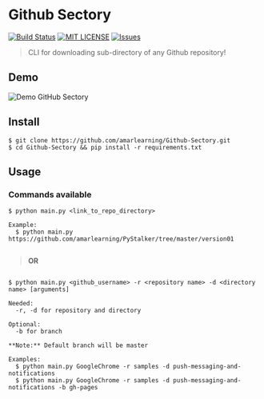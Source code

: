 # Github Sectory

[![Build Status](https://travis-ci.org/amarlearning/Github-Sectory.svg?branch=master)](https://travis-ci.org/amarlearning/Github-Sectory/)
[![MIT LICENSE](https://img.shields.io/pypi/l/pyzipcode-cli.svg)](http://amarlearning.mit-license.org/)
[![Issues](https://camo.githubusercontent.com/926d8ca67df15de5bd1abac234c0603d94f66c00/68747470733a2f2f696d672e736869656c64732e696f2f62616467652f636f6e747269627574696f6e732d77656c636f6d652d627269676874677265656e2e7376673f7374796c653d666c6174)](https://github.com/amarlearning/Github-Sectory/issues)

> CLI for downloading sub-directory of any Github repository!

## Demo
![Demo GitHub Sectory](https://raw.githubusercontent.com/amarlearning/Github-Sectory/master/extras/sreencast.gif)

## Install
```
$ git clone https://github.com/amarlearning/Github-Sectory.git
$ cd Github-Sectory && pip install -r requirements.txt
```
## Usage

### Commands available
```
$ python main.py <link_to_repo_directory>

Example:
  $ python main.py https://github.com/amarlearning/PyStalker/tree/master/version01


```

> **OR**

```

$ python main.py <github_username> -r <repository name> -d <directory name> [arguments]

Needed:
  -r, -d for repository and directory

Optional:
  -b for branch 
  
**Note:** Default branch will be master
 
Examples:
  $ python main.py GoogleChrome -r samples -d push-messaging-and-notifications 
  $ python main.py GoogleChrome -r samples -d push-messaging-and-notifications -b gh-pages
 
 
```
